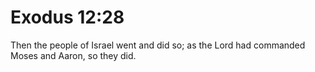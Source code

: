 # Exodus 12:28

Then the people of Israel went and did so; as the Lord had commanded Moses and Aaron, so they did.
